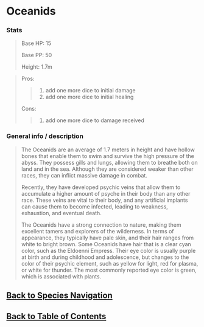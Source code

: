 #   Oceanids

### Stats
>   Base HP:    15
>
>   Base PP:    50
>
>   Height:     1.7m

>   Pros:
>>1.    add one more dice to initial damage
>>2.    add one more dice to initial healing
>
>   Cons:
>>1.    add one more dice to damage received

### General info / description
>   The Oceanids are an average of 1.7 meters in height and have hollow bones that enable them to swim and survive the high pressure of the abyss. They possess gills and lungs, allowing them to breathe both on land and in the sea. Although they are considered weaker than other races, they can inflict massive damage in combat.
>
>   Recently, they have developed psychic veins that allow them to accumulate a higher amount of psyche in their body than any other race. These veins are vital to their body, and any artificial implants can cause them to become infected, leading to weakness, exhaustion, and eventual death.
>
>   The Oceanids have a strong connection to nature, making them excellent tamers and explorers of the wilderness. In terms of appearance, they typically have pale skin, and their hair ranges from white to bright brown. Some Oceanids have hair that is a clear cyan color, such as the Eldoenni Empress. Their eye color is usually purple at birth and during childhood and adolescence, but changes to the color of their psychic element, such as yellow for light, red for plasma, or white for thunder. The most commonly reported eye color is green, which is associated with plants.

<!--End of the file-->
##  [Back to Species Navigation](SpeciesNavigation.md)
##  [Back to Table of Contents](../TableOfContents.md)